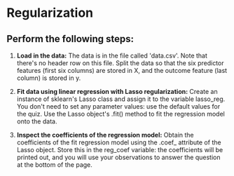 
# Regularization
## Perform the following steps:
1. **Load in the data:** The data is in the file called 'data.csv'. Note that there's no header row on this file.
Split the data so that the six predictor features (first six columns) are stored in X, and the outcome feature (last column) is stored in y.

2. **Fit data using linear regression with Lasso regularization:** Create an instance of sklearn's Lasso class and assign it to the variable lasso_reg. You don't need to set any parameter values: use the default values for the quiz.
Use the Lasso object's .fit() method to fit the regression model onto the data.

3. **Inspect the coefficients of the regression model:** Obtain the coefficients of the fit regression model using the .coef_ attribute of the Lasso object. Store this in the reg_coef variable: the coefficients will be printed out, and you will use your observations to answer the question at the bottom of the page.
